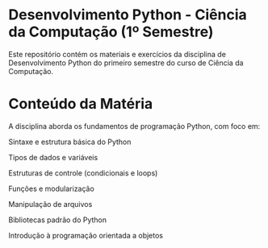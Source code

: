 # Desenvolvimento Python - Ciência da Computação (1º Semestre)
Este repositório contém os materiais e exercícios da disciplina de Desenvolvimento Python do primeiro semestre do curso de Ciência da Computação.

# Conteúdo da Matéria
A disciplina aborda os fundamentos de programação Python, com foco em:

Sintaxe e estrutura básica do Python

Tipos de dados e variáveis

Estruturas de controle (condicionais e loops)

Funções e modularização

Manipulação de arquivos

Bibliotecas padrão do Python

Introdução à programação orientada a objetos
